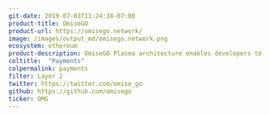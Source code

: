 ```yaml
---
git-date: 2019-07-03T13:24:38-07:00
product-title: OmiseGO
product-url: https://omisego.network/
image: /images/output_md/omisego.network.png
ecosystem: ethereum
product-description: OmiseGO Plasma architecture enables developers to build a L2 Applications with high throughputs and strong safety guarantees.
coltitle:  "Payments"
colpermalink: payments
filter: Layer 2
twitter: https://twitter.com/omise_go
github: https://github.com/omisego
ticker: OMG
---
```

